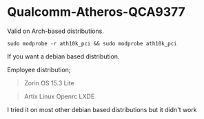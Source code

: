 # Qualcomm-Atheros-QCA9377

Valid on Arch-based distributions. 

```
sudo modprobe -r ath10k_pci && sudo modprobe ath10k_pci
```

If you want a debian based distribution.

Employee distribution;

> Zorin OS 15.3 Lite

> Artix Linux Openrc LXDE

I tried it on most other debian based distributions but it didn't work

